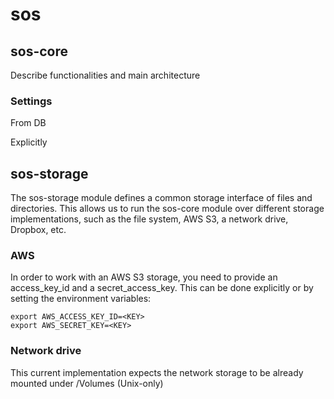 # sos

## sos-core

Describe functionalities and main architecture

### Settings

From DB

Explicitly



## sos-storage

The sos-storage module defines a common storage interface of files and directories.
This allows us to run the sos-core module over different storage implementations,
such as the file system, AWS S3, a network drive, Dropbox, etc.

### AWS

In order to work with an AWS S3 storage, you need to provide an access_key_id and a secret_access_key.
This can be done explicitly or by setting the environment variables:
```
export AWS_ACCESS_KEY_ID=<KEY>
export AWS_SECRET_KEY=<KEY>
```

### Network drive

This current implementation expects the network storage to be already mounted under /Volumes (Unix-only)